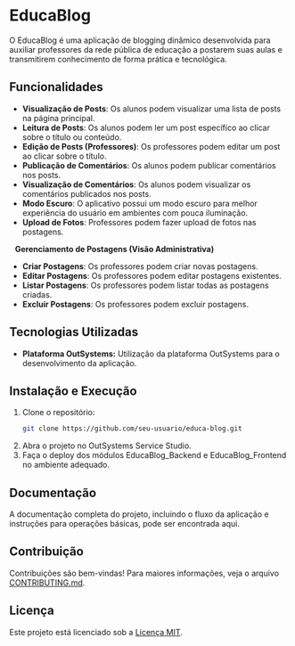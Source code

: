# EducaBlog

O EducaBlog é uma aplicação de blogging dinâmico desenvolvida para auxiliar professores da rede pública de educação a postarem suas aulas e transmitirem conhecimento de forma prática e tecnológica.

## Funcionalidades

* **Visualização de Posts**: Os alunos podem visualizar uma lista de posts na página principal.
* **Leitura de Posts**: Os alunos podem ler um post específico ao clicar sobre o título ou conteúdo.
* **Edição de Posts (Professores)**: Os professores podem editar um post ao clicar sobre o título.
* **Publicação de Comentários**: Os alunos podem publicar comentários nos posts.
* **Visualização de Comentários**: Os alunos podem visualizar os comentários publicados nos posts.
* **Modo Escuro**: O aplicativo possui um modo escuro para melhor experiência do usuário em ambientes com pouca iluminação.
* **Upload de Fotos**: Professores podem fazer upload de fotos nas postagens.

⠀**Gerenciamento de Postagens (Visão Administrativa)**
* **Criar Postagens**: Os professores podem criar novas postagens.
* **Editar Postagens**: Os professores podem editar postagens existentes.
* **Listar Postagens**: Os professores podem listar todas as postagens criadas.
* **Excluir Postagens**: Os professores podem excluir postagens.

## Tecnologias Utilizadas

- **Plataforma OutSystems:** Utilização da plataforma OutSystems para o desenvolvimento da aplicação.

## Instalação e Execução

1. Clone o repositório:
   ```sh
   git clone https://github.com/seu-usuario/educa-blog.git
2. Abra o projeto no OutSystems Service Studio.
3. Faça o deploy dos módulos EducaBlog_Backend e EducaBlog_Frontend no ambiente adequado.

## Documentação
A documentação completa do projeto, incluindo o fluxo da aplicação e instruções para operações básicas, pode ser encontrada aqui.

## Contribuição
Contribuições são bem-vindas! Para maiores informações, veja o arquivo [CONTRIBUTING.md](https://github.com/thwanyleles/educa-blog/blob/master/CONTRIBUTING.md).

## Licença
Este projeto está licenciado sob a [Licença MIT](LICENSE).
